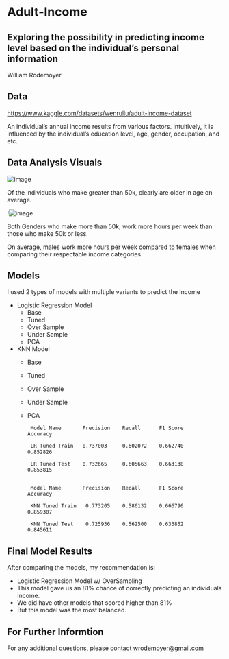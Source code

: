 # Adult-Income

## Exploring the possibility in predicting income level based on the individual’s personal information
William Rodemoyer

## Data
https://www.kaggle.com/datasets/wenruliu/adult-income-dataset

An individual’s annual income results from various factors. Intuitively, it is influenced by the individual’s education level, age, gender, occupation, and etc.

## Data Analysis Visuals
![image](https://github.com/wrodemoyer/Adult-Income/assets/128072861/9fb696d1-f031-4b44-92b7-79399b6f024a)

Of the individuals who make greater than 50k, clearly are older in age on average.

!![image](https://github.com/wrodemoyer/Adult-Income/assets/128072861/788e50c3-e905-4fa5-985e-a4d55b61893e)

Both Genders who make more than 50k, work more hours per week than those who make 50k or less.

On average, males work more hours per week compared to females when comparing their respectable income categories.

## Models
I used 2 types of models with multiple variants to predict the income
  - Logistic Regression Model
    - Base
    - Tuned
    - Over Sample
    - Under Sample
    - PCA   
  - KNN Model
    - Base
    - Tuned
    - Over Sample
    - Under Sample
    - PCA 
              
           Model Name       Precision    Recall      F1 Score     Accuracy

           LR Tuned Train   0.737003     0.602072    0.662740     0.852826
           
           LR Tuned Test    0.732665     0.605663    0.663138     0.853815
          
           
           Model Name       Precision    Recall      F1 Score     Accuracy
                                              
           KNN Tuned Train   0.773205    0.586132    0.666796     0.859307

           KNN Tuned Test    0.725936    0.562500    0.633852     0.845611
 
 ## Final Model Results
 After comparing the models, my recommendation is:
 - Logistic Regression Model w/ OverSampling
  - This model gave us an 81% chance of correctly predicting an individuals income.
  - We did have other models that scored higher than 81%
  - But this model was the most balanced. 
 
 ## For Further Informtion
For any additional questions, please contact wrodemoyer@gmail.com
